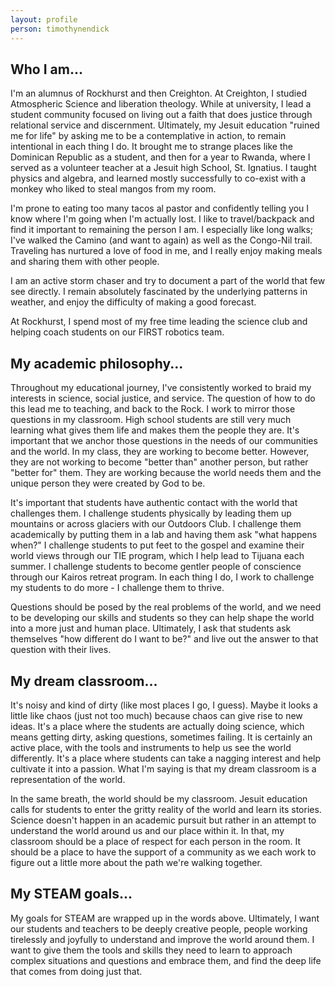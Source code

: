 ```yaml
---
layout: profile
person: timothynendick
---
```

## Who I am...

I'm an alumnus of Rockhurst and then Creighton. At Creighton, I studied Atmospheric Science and liberation theology. While at university, I lead a student community focused on living out a faith that does justice through relational service and discernment. Ultimately, my Jesuit education "ruined me for life" by asking me to be a contemplative in action, to remain intentional in each thing I do. It brought me to strange places like the Dominican Republic as a student, and then for a year to Rwanda, where I served as a volunteer teacher at a Jesuit high School, St. Ignatius. I taught physics and algebra, and learned mostly successfully to co-exist with a monkey who liked to steal mangos from my room.

I'm prone to eating too many tacos al pastor and confidently telling you I know where I'm going when I'm actually lost. I like to travel/backpack and find it important to remaining the person I am. I especially like long walks; I've walked the Camino (and want to again) as well as the Congo-Nil trail. Traveling has nurtured a love of food in me, and I really enjoy making meals and sharing them with other people. 

I am an active storm chaser and try to document a part of the world that few see directly. I remain absolutely fascinated by the underlying patterns in weather, and enjoy the difficulty of making a good forecast. 

At Rockhurst, I spend most of my free time leading the science club and helping coach students on our FIRST robotics team.

## My academic philosophy...

Throughout my educational journey, I've consistently worked to braid my interests in science, social justice, and service. The question of how to do this lead me to teaching, and back to the Rock. I work to mirror those questions in my classroom. High school students are still very much learning what gives them life and makes them the people they are. It's important that we anchor those questions in the needs of our communities and the world. In my class, they are working to become better. However, they are not working to become "better than" another person, but rather "better for" them. They are working because the world needs them and the unique person they were created by God to be. 

It's important that students have authentic contact with the world that challenges them. I challenge students physically by leading them up mountains or across glaciers with our Outdoors Club. I challenge them academically by putting them in a lab and having them ask "what happens when?" I challenge students to put feet to the gospel and examine their world views through our TIE program, which I help lead to Tijuana each summer. I challenge students to become gentler people of conscience through our Kairos retreat program.  In each thing I do, I work to challenge my students to do more - I challenge them to thrive. 

Questions should be posed by the real problems of the world, and we need to be developing our skills and students so they can help shape the world into a more just and human place.  Ultimately, I ask that students ask themselves "how different do I want to be?" and live out the answer to that question with their lives.

## My dream classroom...

It's noisy and kind of dirty (like most places I go, I guess). Maybe it looks a little like chaos (just not too much) because chaos can give rise to new ideas. It's a place where the students are actually doing science, which means getting dirty, asking questions, sometimes failing. It is certainly an active place, with the tools and instruments to help us see the world differently. It's a place where students can take a nagging interest and help cultivate it into a passion. What I'm saying is that my dream classroom is a representation of the world. 

In the same breath, the world should be my classroom. Jesuit education calls for students to enter the gritty reality of the world and learn its stories. Science doesn't happen in an academic pursuit but rather in an attempt to understand the world around us and our place within it. In that, my classroom should be a place of respect for each person in the room. It should be a place to have the support of a community as we each work to figure out a little more about the path we're walking together. 

## My STEAM goals...

My goals for STEAM are wrapped up in the words above. Ultimately, I want our students and teachers to be deeply creative people, people working tirelessly and joyfully to understand and improve the world around them. I want to give them the tools and skills they need to learn to approach complex situations and questions and embrace them, and find the deep life that comes from doing just that. 
